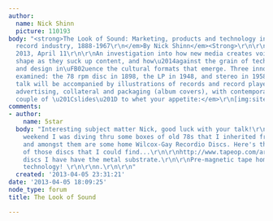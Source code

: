 ```yaml
---
author:
  name: Nick Shinn
  picture: 110193
body: "<strong>The Look of Sound: Marketing, products and technology in the American
  record industry, 1888-1967\r\n</em>By Nick Shinn</em><Strong>\r\n\r\nTYPO San Francisco
  2013, April 11\r\n\r\nAn investigation into how new media creates voids that take
  shape as they suck up content, and how\u2014against the grain of technological determinism\u2014marketing
  and design in\uFB02uence the cultural formats that emerge. Three innovations are
  examined: the 78 rpm disc in 1898, the LP in 1948, and stereo in 1958.\r\n\r\nThis
  talk will be accompanied by illustrations of records and record players, branding,
  advertising, collateral and packaging (album covers), with contemporary sound clips.\r\n\r\n<em>A
  couple of \u201Cslides\u201D to whet your appetite:</em>\r\n[img:sites/default/files/old-images/BGinHiFi_4367.png]\r\n[img:sites/default/files/old-images/ColorTV_5994.png]"
comments:
- author:
    name: 5star
  body: "Interesting subject matter Nick, good luck with your talk!\r\n\r\nJust last
    weekend I was diving thru some boxes of old 78s that I inherited from my grandparents
    and amongst them are some home Wilcox-Gay Recordio Discs. Here's the best explanation
    of those discs that I could find...\r\n\r\nhttp://www.tapeop.com/articles/87/recordio/\r\n\r\n...the
    discs I have have the metal substrate.\r\n\r\nPre-magnetic tape home recording
    technology! \r\n\r\nn.\r\n\r\n"
  created: '2013-04-05 23:31:21'
date: '2013-04-05 18:09:25'
node_type: forum
title: The Look of Sound

---
```

